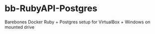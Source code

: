 # bb-RubyAPI-Postgres
Barebones Docker Ruby + Postgres setup for VirtualBox + Windows on mounted drive
